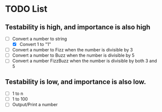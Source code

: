 # TODO List

## Testability is high, and importance is also high

- [ ] Convert a number to string
  - [x] Convert 1 to "1"

- [ ] Convert a number to Fizz when the number is divisible by 3
- [ ] Convert a number to Buzz when the number is divisible by 5
- [ ] Convert a number FizzBuzz when the number is divisible by both 3 and 5

## Testability is low, and importance is also low.

- [ ] 1 to n
- [ ] 1 to 100
- [ ] Output/Print a number
